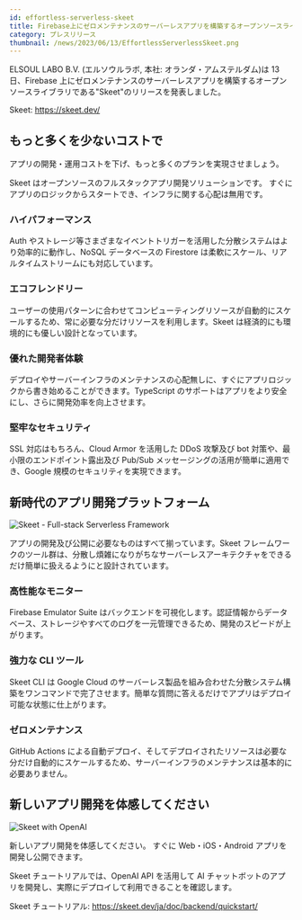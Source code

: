 ```yaml
---
id: effortless-serverless-skeet
title: Firebase上にゼロメンテナンスのサーバーレスアプリを構築するオープンソースライブラリ"Skeet"をリリース
category: プレスリリース
thumbnail: /news/2023/06/13/EffortlessServerlessSkeet.png
---
```


ELSOUL LABO B.V. (エルソウルラボ, 本社: オランダ・アムステルダム)は 13 日、Firebase 上にゼロメンテナンスのサーバーレスアプリを構築するオープンソースライブラリである"Skeet"のリリースを発表しました。

Skeet: https://skeet.dev/

## もっと多くを少ないコストで

アプリの開発・運用コストを下げ、もっと多くのプランを実現させましょう。

Skeet はオープンソースのフルスタックアプリ開発ソリューションです。
すぐにアプリのロジックからスタートでき、インフラに関する心配は無用です。

### ハイパフォーマンス

Auth やストレージ等さまざまなイベントトリガーを活用した分散システムはより効率的に動作し、NoSQL データベースの Firestore は柔軟にスケール、リアルタイムストリームにも対応しています。

### エコフレンドリー

ユーザーの使用パターンに合わせてコンピューティングリソースが自動的にスケールするため、常に必要な分だけリソースを利用します。Skeet は経済的にも環境的にも優しい設計となっています。

### 優れた開発者体験

デプロイやサーバーインフラのメンテナンスの心配無しに、すぐにアプリロジックから書き始めることができます。TypeScript のサポートはアプリをより安全にし、さらに開発効率を向上させます。

### 堅牢なセキュリティ

SSL 対応はもちろん、Cloud Armor を活用した DDoS 攻撃及び bot 対策や、最小限のエンドポイント露出及び Pub/Sub メッセージングの活用が簡単に適用でき、Google 規模のセキュリティを実現できます。

## 新時代のアプリ開発プラットフォーム

![Skeet - Full-stack Serverless Framework](https://storage.googleapis.com/skeet-assets/animation/skeet-cli-create-latest.gif)

アプリの開発及び公開に必要なものはすべて揃っています。Skeet フレームワークのツール群は、分散し煩雑になりがちなサーバーレスアーキテクチャをできるだけ簡単に扱えるようにと設計されています。

### 高性能なモニター

Firebase Emulator Suite はバックエンドを可視化します。認証情報からデータベース、ストレージやすべてのログを一元管理できるため、開発のスピードが上がります。

### 強力な CLI ツール

Skeet CLI は Google Cloud のサーバーレス製品を組み合わせた分散システム構築をワンコマンドで完了させます。簡単な質問に答えるだけでアプリはデプロイ可能な状態に仕上がります。

### ゼロメンテナンス

GitHub Actions による自動デプロイ、そしてデプロイされたリソースは必要な分だけ自動的にスケールするため、サーバーインフラのメンテナンスは基本的に必要ありません。

## 新しいアプリ開発を体感してください

![Skeet with OpenAI](https://storage.googleapis.com/skeet-assets/animation/skeet-chat-latest.gif)

新しいアプリ開発を体感してください。
すぐに Web・iOS・Android アプリを開発し公開できます。

Skeet チュートリアルでは、OpenAI API を活用して AI チャットボットのアプリを開発し、実際にデプロイして利用できることを確認します。

Skeet チュートリアル: https://skeet.dev/ja/doc/backend/quickstart/
